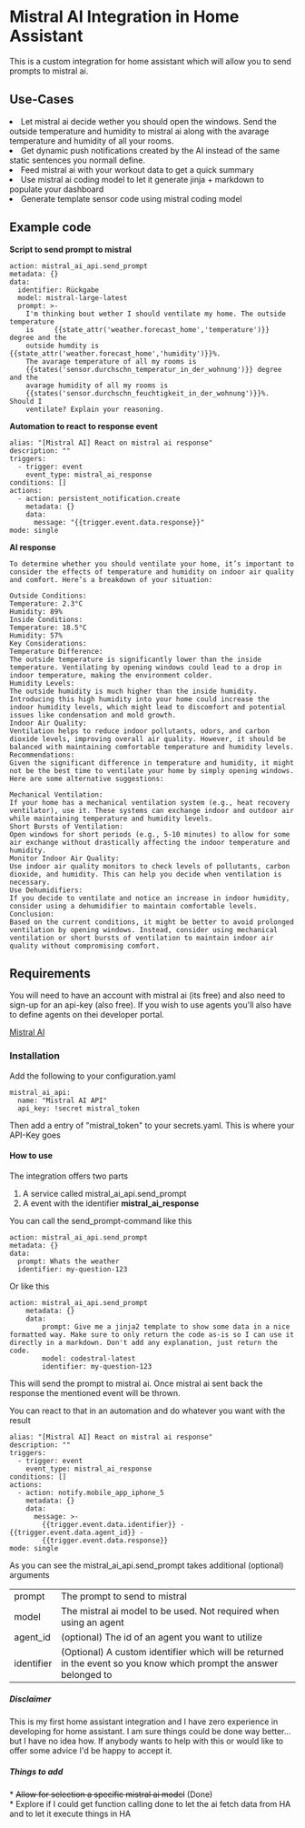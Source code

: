 <h1>Mistral AI Integration in Home Assistant</h1>

This is a custom integration for home assistant which will allow you to send prompts to mistral ai.

<h2>Use-Cases</h2>
<lu>
  <li>Let mistral ai decide wether you should open the windows. Send the outside temperature and humidity to mistral ai along with the avarage temperature and humidity of all your rooms.</li>
  <li>Get dynamic push notifications created by the AI instead of the same static sentences you normall define.</li>
  <li>Feed mistral ai with your workout data to get a quick summary</li>
  <li>Use mistral ai coding model to let it generate jinja + markdown to populate your dashboard</li>
  <li>Generate template sensor code using mistral coding model</li>
</lu>

<h2>Example code</h2>

<b>Script to send prompt to mistral</b>
	
	action: mistral_ai_api.send_prompt
	metadata: {}
	data:
	  identifier: Rückgabe
	  model: mistral-large-latest
	  prompt: >-
	    I'm thinking bout wether I should ventilate my home. The outside temperature
	    is     {{state_attr('weather.forecast_home','temperature')}} degree and the
	    outside humdity is      {{state_attr('weather.forecast_home','humidity')}}%.
	    The avarage temperature of all my rooms is            
	    {{states('sensor.durchschn_temperatur_in_der_wohnung')}} degree and the
	    avarage humidity of all my rooms is         
	    {{states('sensor.durchschn_feuchtigkeit_in_der_wohnung')}}%. Should I
	    ventilate? Explain your reasoning.

<b>Automation to react to response event</b>

	alias: "[Mistral AI] React on mistral ai response"
	description: ""
	triggers:
	  - trigger: event
	    event_type: mistral_ai_response
	conditions: []
	actions:
	  - action: persistent_notification.create
	    metadata: {}
	    data:
	      message: "{{trigger.event.data.response}}"
	mode: single

<b>AI response</b>

	To determine whether you should ventilate your home, it’s important to consider the effects of temperature and humidity on indoor air quality and comfort. Here’s a breakdown of your situation:

	Outside Conditions:
	Temperature: 2.3°C
	Humidity: 89%
	Inside Conditions:
	Temperature: 18.5°C
	Humidity: 57%
	Key Considerations:
	Temperature Difference:
	The outside temperature is significantly lower than the inside temperature. Ventilating by opening windows could lead to a drop in indoor temperature, making the environment colder.
	Humidity Levels:
	The outside humidity is much higher than the inside humidity. Introducing this high humidity into your home could increase the indoor humidity levels, which might lead to discomfort and potential issues like condensation and mold growth.
	Indoor Air Quality:
	Ventilation helps to reduce indoor pollutants, odors, and carbon dioxide levels, improving overall air quality. However, it should be balanced with maintaining comfortable temperature and humidity levels.
	Recommendations:
	Given the significant difference in temperature and humidity, it might not be the best time to ventilate your home by simply opening windows. Here are some alternative suggestions:
	
	Mechanical Ventilation:
	If your home has a mechanical ventilation system (e.g., heat recovery ventilator), use it. These systems can exchange indoor and outdoor air while maintaining temperature and humidity levels.
	Short Bursts of Ventilation:
	Open windows for short periods (e.g., 5-10 minutes) to allow for some air exchange without drastically affecting the indoor temperature and humidity.
	Monitor Indoor Air Quality:
	Use indoor air quality monitors to check levels of pollutants, carbon dioxide, and humidity. This can help you decide when ventilation is necessary.
	Use Dehumidifiers:
	If you decide to ventilate and notice an increase in indoor humidity, consider using a dehumidifier to maintain comfortable levels.
	Conclusion:
	Based on the current conditions, it might be better to avoid prolonged ventilation by opening windows. Instead, consider using mechanical ventilation or short bursts of ventilation to maintain indoor air quality without compromising comfort.

<h2>Requirements</h2>
You will need to have an account with mistral ai (its free) and also need to sign-up for an api-key (also free).
If you wish to use agents you'll also have to define agents on thei developer portal.

<a href="https://mistral.ai/">Mistral AI<a>

<h3>Installation</h3>

Add the following to your configuration.yaml

    mistral_ai_api:
      name: "Mistral AI API"
      api_key: !secret mistral_token

Then add a entry of "mistral_token" to your secrets.yaml. This is where your API-Key goes


<h4>How to use</h4>
The integration offers two parts

1. A service called mistral_ai_api.send_prompt
2. A event with the identifier <b>mistral_ai_response</b>


You can call the send_prompt-command like this

    action: mistral_ai_api.send_prompt
    metadata: {}
    data:
      prompt: Whats the weather
      identifier: my-question-123

Or like this
	
	action: mistral_ai_api.send_prompt
	    metadata: {}
	    data:
	      	prompt: Give me a jinja2 template to show some data in a nice formatted way. Make sure to only return the code as-is so I can use it directly in a markdown. Don't add any explanation, just return the code.
       		model: codestral-latest
	      	identifier: my-question-123


This will send the prompt to mistral ai.
Once mistral ai sent back the response the mentioned event will be thrown.

You can react to that in an automation and do whatever you want with the result

    alias: "[Mistral AI] React on mistral ai response"
    description: ""
    triggers:
      - trigger: event
        event_type: mistral_ai_response
    conditions: []
    actions:
      - action: notify.mobile_app_iphone_5
        metadata: {}
        data:
          message: >-
            {{trigger.event.data.identifier}} - {{trigger.event.data.agent_id}} -
            {{trigger.event.data.response}}
    mode: single


As you can see the mistral_ai_api.send_prompt takes additional (optional) arguments

<table>
<tr>
	<td>prompt</t>
	<td>The prompt to send to mistral</td>
<tr>
<tr>
	<td>model</t>
	<td>The mistral ai model to be used. Not required when using an agent</td>
<tr>
<tr>
	<td>agent_id</t>
	<td>(optional) The id of an agent you want to utilize
<tr>
<tr>
	<td>identifier</t>
	<td>(Optional) A custom identifier which will be returned in the event so you know which prompt the answer belonged to</td>
<tr>
</table>

<h5>Disclaimer</h5>
This is my first home assistant integration and I have zero experience in developing for home assistant. I am sure things could be done way better... but I have no idea how.
If anybody wants to help with this or would like to offer some advice I'd be happy to accept it.

<h5>Things to add</h5>
* <del>Allow for selection a specific mistral ai model</del> (Done)<br/>
* Explore if I could get function calling done to let the ai fetch data from HA and to let it execute things in HA
